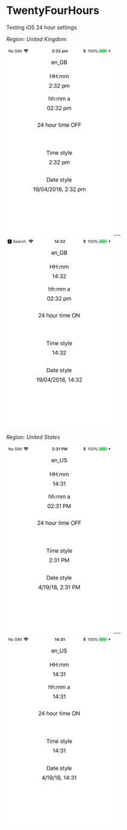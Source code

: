# TwentyFourHours
Testing iOS 24 hour settings

*Region: United Kingdom*

<img src="/images/IMG_0044.PNG" height="500"> --- <img src="/images/IMG_0043.PNG" height="500">

*Region: United States*

<img src="/images/IMG_0042.PNG" height="500"> --- <img src="/images/IMG_0041.PNG" height="500">
